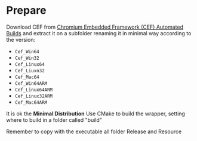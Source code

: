 # Prepare
Download CEF from [Chromium Embedded Framework (CEF) Automated Builds](https://cef-builds.spotifycdn.com/index.html) 
and extract it on a subfolder renaming it in minimal way according to the version:

 * `Cef_Win64`
 * `Cef_Win32`
 * `Cef_Linux64`
 * `Cef_Liuxn32`
 * `Cef_Mac64`
 * `Cef_Win64ARM`
 * `Cef_Linux64ARM`
 * `Cef_Linux32ARM`
 * `Cef_Mac64ARM`

It is ok the **Minimal Distribution**
Use CMake to build the wrapper, setting where to build in a folder called "build"

Remember to copy with the executable all folder Release and Resource

